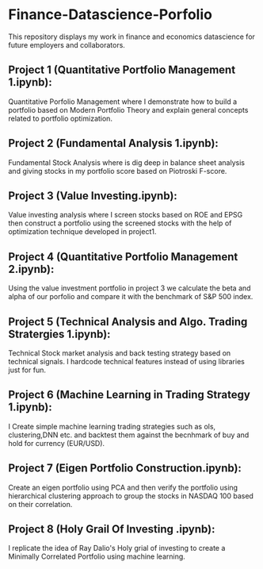 # Finance-Datascience-Porfolio
This repository displays my work in finance and economics datascience for future employers and collaborators.

## Project 1 (Quantitative Portfolio Management 1.ipynb): 
Quantitative Porfolio Management where I demonstrate how to build a portfolio based on Modern Portfolio Theory and explain general concepts related to portfolio optimization.

## Project 2 (Fundamental Analysis 1.ipynb):
Fundamental Stock Analysis where is dig deep in balance sheet analysis and giving stocks in my portfolio score based on Piotroski F-score. 

## Project 3 (Value Investing.ipynb):
Value investing analysis where I screen stocks based on ROE and EPSG then construct a portfolio using the screened stocks with the help of optimization technique developed in project1.

## Project 4 (Quantitative Portfolio Management 2.ipynb):
Using the value investment portfolio in project 3 we calculate the beta and alpha of our porfolio and compare it with the benchmark of S&P 500 index. 

## Project 5 (Technical Analysis and Algo. Trading Stratergies 1.ipynb):
Technical Stock market analysis and back testing strategy based on technical signals. I hardcode technical features instead of using libraries just for fun.

## Project 6 (Machine Learning in Trading Strategy 1.ipynb):
I Create simple machine learning trading strategies such as ols, clustering,DNN etc. and backtest them against the becnhmark of buy and hold for currency (EUR/USD).

## Project 7 (Eigen Portfolio Construction.ipynb):
Create an eigen portfolio using PCA and then verify the portfolio using hierarchical clustering approach to group the stocks in NASDAQ 100 based on their correlation.  

## Project 8 (Holy Grail Of Investing .ipynb):
I replicate the idea of Ray Dalio's Holy grial of investing to create a Minimally Correlated Portfolio using machine learning. 
